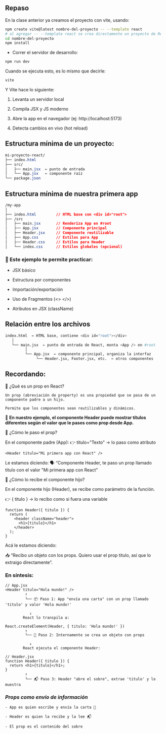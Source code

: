 ## Repaso

En la clase anterior ya creamos el proyecto con vite, usando:

```bash
npm create vite@latest nombre-del-proyecto -- --template react
# al agregar -- --template react se crea directamente un proyecto de React con JavaScript usando Vite en una sola línea
cd nombre-del-proyecto
npm install
```

- Correr el servidor de desarrollo:

```bash
npm run dev
```

Cuando se ejecuta esto, es lo mismo que decirle:

```bash
vite
```

Y Vite hace lo siguiente:

1. Levanta un servidor local

2. Compila JSX y JS moderno

3. Abre la app en el navegador (ej: http://localhost:5173)

4. Detecta cambios en vivo (hot reload)

## Estructura mínima de un proyecto:

```css
mi-proyecto-react/
├── index.html
├── src/
│   ├── main.jsx  ← punto de entrada
│   └── App.jsx   ← componente raíz
└── package.json
```

## Estructura mínima de nuestra primera app

```css
/my-app
│
├── index.html         // HTML base con <div id="root">
├── /src
│   ├── main.jsx       // Renderiza App en #root
│   ├── App.jsx        // Componente principal
│   ├── Header.jsx     // Componente reutilizable
│   ├── App.css        // Estilos para App
│   ├── Header.css     // Estilos para Header
│   └── index.css      // Estilos globales (opcional)

```

### 🧠 Este ejemplo te permite practicar:

- JSX básico

- Estructura por componentes

- Importación/exportación

- Uso de Fragmentos (<> </>)

- Atributos en JSX (className)

## Relación entre los archivos

```bash
index.html  ← HTML base, contiene <div id="root"></div>
   │
   └── main.jsx  ← punto de entrada de React, monta <App /> en #root
         │
         └── App.jsx  ← componente principal, organiza la interfaz
              └── Header.jsx, Footer.jsx, etc.  ← otros componentes
```

## Recordando:

🧠 ¿Qué es un prop en React?

    Un prop (abreviación de property) es una propiedad que se pasa de un componente padre a un hijo.

    Permite que los componentes sean reutilizables y dinámicos.

🎯 **En nuestro ejemplo, el componente Header puede mostrar títulos diferentes según el valor que le pases como prop desde App.**

🔧 ¿Cómo le paso el prop?

En el componente padre (App):
👉 titulo="Texto" → lo paso como atributo

```Js
<Header titulo="Mi primera app con React" />
```

Le estamos diciendo:
🗣️ “Componente Header, te paso un prop llamado titulo con el valor "Mi primera app con React"

🔧 ¿Cómo lo recibe el componente hijo?

En el componente hijo (Header), se recibe como parámetro de la función.

👉 { titulo } → lo recibo como si fuera una variable

```Js
function Header({ titulo }) {
  return (
    <header className="header">
      <h1>{titulo}</h1>
    </header>
  );
}
```

Acá le estamos diciendo:

📥 “Recibo un objeto con los props. Quiero usar el prop titulo, así que lo extraigo directamente”.

### En síntesis:

```Js
// App.jsx
<Header titulo="Hola mundo!" />
         ↑
         └── 📦 Paso 1: App "envía una carta" con un prop llamado 'titulo' y valor 'Hola mundo!'

           ↓
        React lo transpila a:

React.createElement(Header, { titulo: 'Hola mundo!' })
         ↑
         └── 🧠 Paso 2: Internamente se crea un objeto con props

           ↓
        React ejecuta el componente Header:

// Header.jsx
function Header({ titulo }) {
  return <h1>{titulo}</h1>;
}
         ↑
         └── 📬 Paso 3: Header "abre el sobre", extrae 'titulo' y lo muestra
```

### **_Props como envío de información_**

    - App es quien escribe y envía la carta 📩

    - Header es quien la recibe y la lee 📬

    - El prop es el contenido del sobre
